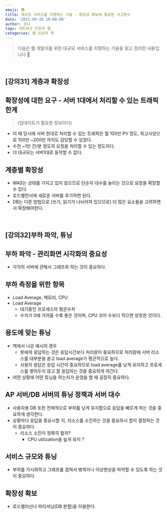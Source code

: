 ```yaml
---
emoji: 📚
title: 대규모 서비스를 지탱하는 기술 - 확장성 확보에 필요한 사고방식
date: '2021-09-28 19:00:00'
author: 코다
tags: 네트워크 인프라 웹 
categories: 웹 인프라 책
---
```


> 다음은 웹 개발자를 위한 대규모 서비스를 지탱하는 기술을 읽고 정리한 내용입니다 🙌

<br>

## [강의31] 계층과 확장성

## 확장성에 대한 요구 - 서버 1대에서 처리할 수 있는 트래픽 한계 

> (업데이트가 필요한 정보이다)

- 이 때 당시에 서버 한대로 처리할 수 있는 트래픽은 월 100만 PV 정도, 최고사양으로 100만 ~200만 까지도 감당할 수 있었다.
- 수천 ~1만 건/분 정도의 요청을 처리할 수 있는 정도이다.
- 더 대규모는 서버1대로 동작할 수 없다.

## 계층별 확장성

- WAS는 상태를 가지고 있지 않으므로 단순히 대수를 늘리는 것으로 요청을 확장할 수 있다.
- 로드밸런서에 새로운 서버를 추가하면 된다.
- DB는 다른 방법으로 (쓰기, 읽기가 나뉘어져 있으므로) 더 많은 요소들을 고려하면서 확장해야한다.

<br>

## [강의32]부하 파악, 튜닝

## 부하 파악 - 관리화면 시각화의 중요성

- 각각의 서버에 관해서 그래프화 하는 것이 중요하다.

## 부하 측정을 위한 항목

- Load Average, 메모리, CPU
- Load Average
    - 대기중인 프로세스의 평균수치
    - 수치가 0에 가까울 수록 좋은 것이며, CPU 코어 수보다 작으면 양호한 것이다.

## 용도에 맞는 튜닝

- 책에서 나온 예시의 경우
    - 봇에게 응답하는 것은 응답시간보다 처리량이 중요하므로 처리량에 서버 리소스를 대부분을 쏟고 load average가 평균적으로 높다.
    - 사용자 응답은 응답 시간이 중요하므로 load average를 낮게 유지하고 프로세스를 쌓아두지 않고 잘 응답하는 것을 중요하게 여긴다.
- 어떤 상황에 어떤 튜닝을 하는지가 운영을 할 때 굉장히 중요하다.

## AP 서버/DB 서버의 튜닝 정책과 서버 대수

- 사용자용 DB 또한 전체적으로 부하를 낮게 유지함으로 응답을 빠르게 하는 것을 중요하게 생각한다.
- 상황마다 응답을 중요시할 지, 리소스를 소진하는 것을 중요하시 할지 결정하는 것이 중요하다.
    - 리소스 소진이 정확히 뭘까?
        - CPU utilization을 높게 유지 ?

## 서비스 규모와 튜닝

- 부하를 가시화하고 그래프를 겹쳐서 병목이나 이상현상을 파악할 수 있도록 하는 것이 중요하다.

## 확장성 확보

- 로드밸러선나 파티셔닝(DB 분할)을 이용한다.

```toc
```